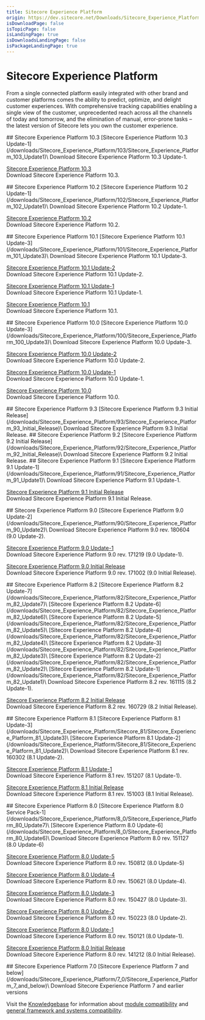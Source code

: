 ```yaml
---
title: Sitecore Experience Platform
origin: https://dev.sitecore.net/Downloads/Sitecore_Experience_Platform
isDownloadPage: false
isTopicPage: false
isLandingPage: true
isDownloadsLandingPage: false
isPackageLandingPage: true
---
```


# Sitecore Experience Platform

From a single connected platform easily integrated with other brand and customer platforms comes the ability to predict, optimize, and delight customer experiences. With comprehensive tracking capabilities enabling a single view of the customer, unprecedented reach across all the channels of today and tomorrow, and the elimination of manual, error-prone tasks – the latest version of Sitecore lets you own the customer experience.

<Card variant='outlineRaised' px={0} mb={8}>
<CardHeader>
## Sitecore Experience Platform 10.3
</CardHeader>
<CardBody>
[Sitecore Experience Platform 10.3 Update-1](/downloads/Sitecore_Experience_Platform/103/Sitecore_Experience_Platform_103_Update1)\
Download Sitecore Experience Platform 10.3 Update-1.

[Sitecore Experience Platform 10.3](/downloads/Sitecore_Experience_Platform/103/Sitecore_Experience_Platform_103)\
Download Sitecore Experience Platform 10.3.


</CardBody>          
</Card>
<Card variant='outlineRaised' px={0} mb={8}>
<CardHeader>
## Sitecore Experience Platform 10.2
</CardHeader>
<CardBody>
[Sitecore Experience Platform 10.2 Update-1](/downloads/Sitecore_Experience_Platform/102/Sitecore_Experience_Platform_102_Update1)\
Download Sitecore Experience Platform 10.2 Update-1.

[Sitecore Experience Platform 10.2](/downloads/Sitecore_Experience_Platform/102/Sitecore_Experience_Platform_102)\
Download Sitecore Experience Platform 10.2.


</CardBody>          
</Card>
<Card variant='outlineRaised' px={0} mb={8}>
<CardHeader>
## Sitecore Experience Platform 10.1
</CardHeader>
<CardBody>
[Sitecore Experience Platform 10.1 Update-3](/downloads/Sitecore_Experience_Platform/101/Sitecore_Experience_Platform_101_Update3)\
Download Sitecore Experience Platform 10.1 Update-3.

[Sitecore Experience Platform 10.1 Update-2](/downloads/Sitecore_Experience_Platform/101/Sitecore_Experience_Platform_101_Update2)\
Download Sitecore Experience Platform 10.1 Update-2.

[Sitecore Experience Platform 10.1 Update-1](/downloads/Sitecore_Experience_Platform/101/Sitecore_Experience_Platform_101_Update1)\
Download Sitecore Experience Platform 10.1 Update-1.

[Sitecore Experience Platform 10.1](/downloads/Sitecore_Experience_Platform/101/Sitecore_Experience_Platform_101)\
Download Sitecore Experience Platform 10.1.


</CardBody>          
</Card>
<Card variant='outlineRaised' px={0} mb={8}>
<CardHeader>
## Sitecore Experience Platform 10.0
</CardHeader>
<CardBody>
[Sitecore Experience Platform 10.0 Update-3](/downloads/Sitecore_Experience_Platform/100/Sitecore_Experience_Platform_100_Update3)\
Download Sitecore Experience Platform 10.0 Update-3.

[Sitecore Experience Platform 10.0 Update-2](/downloads/Sitecore_Experience_Platform/100/Sitecore_Experience_Platform_100_Update2)\
Download Sitecore Experience Platform 10.0 Update-2.

[Sitecore Experience Platform 10.0 Update-1](/downloads/Sitecore_Experience_Platform/100/Sitecore_Experience_Platform_100_Update1)\
Download Sitecore Experience Platform 10.0 Update-1.

[Sitecore Experience Platform 10.0](/downloads/Sitecore_Experience_Platform/100/Sitecore_Experience_Platform_100)\
Download Sitecore Experience Platform 10.0.


</CardBody>          
</Card>
<Card variant='outlineRaised' px={0} mb={8}>
<CardHeader>
## Sitecore Experience Platform 9.3
</CardHeader>
<CardBody>
[Sitecore Experience Platform 9.3 Initial Release](/downloads/Sitecore_Experience_Platform/93/Sitecore_Experience_Platform_93_Initial_Release)\
Download Sitecore Experience Platform 9.3 Initial Release.


</CardBody>          
</Card>
<Card variant='outlineRaised' px={0} mb={8}>
<CardHeader>
## Sitecore Experience Platform 9.2
</CardHeader>
<CardBody>
[Sitecore Experience Platform 9.2 Initial Release](/downloads/Sitecore_Experience_Platform/92/Sitecore_Experience_Platform_92_Initial_Release)\
Download Sitecore Experience Platform 9.2 Initial Release.


</CardBody>          
</Card>
<Card variant='outlineRaised' px={0} mb={8}>
<CardHeader>
## Sitecore Experience Platform 9.1
</CardHeader>
<CardBody>
[Sitecore Experience Platform 9.1 Update-1](/downloads/Sitecore_Experience_Platform/91/Sitecore_Experience_Platform_91_Update1)\
Download Sitecore Experience Platform 9.1 Update-1.

[Sitecore Experience Platform 9.1 Initial Release](/downloads/Sitecore_Experience_Platform/91/Sitecore_Experience_Platform_91_Initial_Release)\
Download Sitecore Experience Platform 9.1 Initial Release.


</CardBody>          
</Card>
<Card variant='outlineRaised' px={0} mb={8}>
<CardHeader>
## Sitecore Experience Platform 9.0
</CardHeader>
<CardBody>
[Sitecore Experience Platform 9.0 Update-2](/downloads/Sitecore_Experience_Platform/90/Sitecore_Experience_Platform_90_Update2)\
Download Sitecore Experience Platform 9.0 rev. 180604 (9.0 Update-2).

[Sitecore Experience Platform 9.0 Update-1](/downloads/Sitecore_Experience_Platform/90/Sitecore_Experience_Platform_90_Update1)\
Download Sitecore Experience Platform 9.0 rev. 171219 (9.0 Update-1).

[Sitecore Experience Platform 9.0 Initial Release](/downloads/Sitecore_Experience_Platform/90/Sitecore_Experience_Platform_90_Initial_Release)\
Download Sitecore Experience Platform 9.0 rev. 171002 (9.0 Initial Release).


</CardBody>          
</Card>
<Card variant='outlineRaised' px={0} mb={8}>
<CardHeader>
## Sitecore Experience Platform 8.2
</CardHeader>
<CardBody>
[Sitecore Experience Platform 8.2 Update-7](/downloads/Sitecore_Experience_Platform/82/Sitecore_Experience_Platform_82_Update7)\
[Sitecore Experience Platform 8.2 Update-6](/downloads/Sitecore_Experience_Platform/82/Sitecore_Experience_Platform_82_Update6)\
[Sitecore Experience Platform 8.2 Update-5](/downloads/Sitecore_Experience_Platform/82/Sitecore_Experience_Platform_82_Update5)\
[Sitecore Experience Platform 8.2 Update-4](/downloads/Sitecore_Experience_Platform/82/Sitecore_Experience_Platform_82_Update4)\
[Sitecore Experience Platform 8.2 Update-3](/downloads/Sitecore_Experience_Platform/82/Sitecore_Experience_Platform_82_Update3)\
[Sitecore Experience Platform 8.2 Update-2](/downloads/Sitecore_Experience_Platform/82/Sitecore_Experience_Platform_82_Update2)\
[Sitecore Experience Platform 8.2 Update-1](/downloads/Sitecore_Experience_Platform/82/Sitecore_Experience_Platform_82_Update1)\
Download Sitecore Experience Platform 8.2 rev. 161115 (8.2 Update-1).

[Sitecore Experience Platform 8.2 Initial Release](/downloads/Sitecore_Experience_Platform/82/Sitecore_Experience_Platform_82_Initial_Release)\
Download Sitecore Experience Platform 8.2 rev. 160729 (8.2 Initial Release).


</CardBody>          
</Card>
<Card variant='outlineRaised' px={0} mb={8}>
<CardHeader>
## Sitecore Experience Platform 8.1
</CardHeader>
<CardBody>
[Sitecore Experience Platform 8.1 Update-3](/downloads/Sitecore_Experience_Platform/Sitecore_81/Sitecore_Experience_Platform_81_Update3)\
[Sitecore Experience Platform 8.1 Update-2](/downloads/Sitecore_Experience_Platform/Sitecore_81/Sitecore_Experience_Platform_81_Update2)\
Download Sitecore Experience Platform 8.1 rev. 160302 (8.1 Update-2).

[Sitecore Experience Platform 8.1 Update-1](/downloads/Sitecore_Experience_Platform/Sitecore_81/Sitecore_Experience_Platform_81_Update1)\
Download Sitecore Experience Platform 8.1 rev. 151207 (8.1 Update-1).

[Sitecore Experience Platform 8.1 Initial Release](/downloads/Sitecore_Experience_Platform/Sitecore_81/Sitecore_Experience_Platform_81_Initial_Release)\
Download Sitecore Experience Platform 8.1 rev. 151003 (8.1 Initial Release).


</CardBody>          
</Card>
<Card variant='outlineRaised' px={0} mb={8}>
<CardHeader>
## Sitecore Experience Platform 8.0
</CardHeader>
<CardBody>
[Sitecore Experience Platform 8.0 Service Pack-1](/downloads/Sitecore_Experience_Platform/8_0/Sitecore_Experience_Platform_80_Update7)\
[Sitecore Experience Platform 8.0 Update-6](/downloads/Sitecore_Experience_Platform/8_0/Sitecore_Experience_Platform_80_Update6)\
Download Sitecore Experience Platform 8.0 rev. 151127 (8.0 Update-6)

[Sitecore Experience Platform 8.0 Update-5](/downloads/Sitecore_Experience_Platform/8_0/Sitecore_Experience_Platform_80_Update5)\
Download Sitecore Experience Platform 8.0 rev. 150812 (8.0 Update-5)

[Sitecore Experience Platform 8.0 Update-4](/downloads/Sitecore_Experience_Platform/8_0/Sitecore_Experience_Platform_80_Update4)\
Download Sitecore Experience Platform 8.0 rev. 150621 (8.0 Update-4).

[Sitecore Experience Platform 8.0 Update-3](/downloads/Sitecore_Experience_Platform/8_0/Sitecore_Experience_Platform_80_Update3)\
Download Sitecore Experience Platform 8.0 rev. 150427 (8.0 Update-3). 

[Sitecore Experience Platform 8.0 Update-2](/downloads/Sitecore_Experience_Platform/8_0/Sitecore_Experience_Platform_8_update2)\
Download Sitecore Experience Platform 8.0 rev. 150223 (8.0 Update-2). 

[Sitecore Experience Platform 8.0 Update-1](/downloads/Sitecore_Experience_Platform/8_0/Sitecore_Experience_Platform_8_update1)\
Download Sitecore Experience Platform 8.0 rev. 150121 (8.0 Update-1). 

[Sitecore Experience Platform 8.0 Initial Release](/downloads/Sitecore_Experience_Platform/8_0/Sitecore_Experience_Platform_8_0)\
Download Sitecore Experience Platform 8.0 rev. 141212 (8.0 Initial Release).


</CardBody>          
</Card>
<Card variant='outlineRaised' px={0} mb={8}>
<CardHeader>
## Sitecore Experience Platform 7.0
</CardHeader>
<CardBody>
[Sitecore Experience Platform 7 and below](/downloads/Sitecore_Experience_Platform/7_0/Sitecore_Experience_Platform_7_and_below)\
Download Sitecore Experience Platform 7 and earlier versions


</CardBody>          
</Card>

Visit the [Knowledgebase](http://kb.sitecore.net/) for information about [module compatibility](https://kb.sitecore.net/articles/541788) and [general framework and systems compatibility](https://kb.sitecore.net/articles/087164).